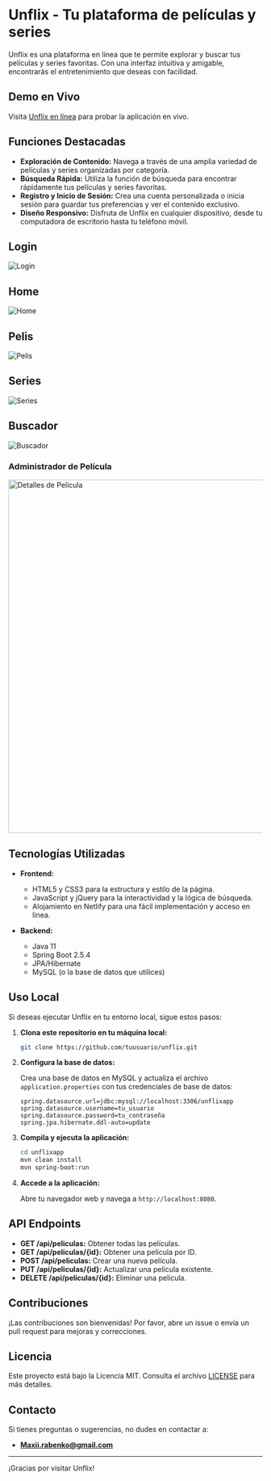# Unflix - Tu plataforma de películas y series

Unflix es una plataforma en línea que te permite explorar y buscar tus películas y series favoritas. Con una interfaz intuitiva y amigable, encontrarás el entretenimiento que deseas con facilidad.

## Demo en Vivo

Visita [Unflix en línea](https://unflixapp.netlify.app/) para probar la aplicación en vivo.

## Funciones Destacadas

- **Exploración de Contenido:** Navega a través de una amplia variedad de películas y series organizadas por categoría.
- **Búsqueda Rápida:** Utiliza la función de búsqueda para encontrar rápidamente tus películas y series favoritas.
- **Registro y Inicio de Sesión:** Crea una cuenta personalizada o inicia sesión para guardar tus preferencias y ver el contenido exclusivo.
- **Diseño Responsivo:** Disfruta de Unflix en cualquier dispositivo, desde tu computadora de escritorio hasta tu teléfono móvil.

## Login

![Login](https://i.imgur.com/yL1NPzw.png)

## Home
![Home](https://i.imgur.com/YO3LLgP.png)

## Pelis
![Pelis](https://i.imgur.com/uhAtNBV.png)

## Series
![Series](https://i.imgur.com/S2b3pMt.png)

## Buscador
![Buscador](https://i.imgur.com/eXnFYw8.png)

### Administrador de Película
<img src="https://i.imgur.com/UIMvjsH.png" alt="Detalles de Película" width="700">

## Tecnologías Utilizadas

- **Frontend:**
  - HTML5 y CSS3 para la estructura y estilo de la página.
  - JavaScript y jQuery para la interactividad y la lógica de búsqueda.
  - Alojamiento en Netlify para una fácil implementación y acceso en línea.
  
- **Backend:**
  - Java 11
  - Spring Boot 2.5.4
  - JPA/Hibernate
  - MySQL (o la base de datos que utilices)

## Uso Local

Si deseas ejecutar Unflix en tu entorno local, sigue estos pasos:

1. **Clona este repositorio en tu máquina local:**
    ```bash
    git clone https://github.com/tuusuario/unflix.git
    ```

2. **Configura la base de datos:**

    Crea una base de datos en MySQL y actualiza el archivo `application.properties` con tus credenciales de base de datos:
    ```properties
    spring.datasource.url=jdbc:mysql://localhost:3306/unflixapp
    spring.datasource.username=tu_usuario
    spring.datasource.password=tu_contraseña
    spring.jpa.hibernate.ddl-auto=update
    ```

3. **Compila y ejecuta la aplicación:**
    ```bash
    cd unflixapp
    mvn clean install
    mvn spring-boot:run
    ```

4. **Accede a la aplicación:**

    Abre tu navegador web y navega a `http://localhost:8080`.

## API Endpoints

- **GET /api/peliculas:** Obtener todas las películas.
- **GET /api/peliculas/{id}:** Obtener una película por ID.
- **POST /api/peliculas:** Crear una nueva película.
- **PUT /api/peliculas/{id}:** Actualizar una película existente.
- **DELETE /api/peliculas/{id}:** Eliminar una película.

## Contribuciones

¡Las contribuciones son bienvenidas! Por favor, abre un issue o envía un pull request para mejoras y correcciones.

## Licencia

Este proyecto está bajo la Licencia MIT. Consulta el archivo [LICENSE](LICENSE) para más detalles.

## Contacto

Si tienes preguntas o sugerencias, no dudes en contactar a:

- **Maxii.rabenko@gmail.com** 
---

¡Gracias por visitar Unflix!

